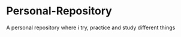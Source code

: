 Personal-Repository
===================

A personal repository where i try, practice and study different things
